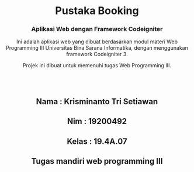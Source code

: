 <h1 align="center">Pustaka Booking</h1>
<h3 align="center">Aplikasi Web dengan Framework Codeigniter</h3>


<p align='center'>Ini adalah aplikasi web yang dibuat berdasarkan modul materi Web Programming III Universitas Bina Sarana Informatika, dengan menggunakan framework Codeigniter 3.</p>

<p align='center'>Projek ini dibuat untuk memenuhi tugas Web Programming III.</p>

<br>
<br>
<h2 align='center'> Nama   : Krisminanto Tri Setiawan </h2>
<h2 align='center'> Nim    : 19200492 </h2>
<h2 align='center'> Kelas  : 19.4A.07 </h2>
<h2 align='center'> Tugas mandiri web programming III </h2>



